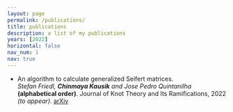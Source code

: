 ```yaml
---
layout: page
permalink: /publications/
title: publications
description: a list of my publications  
years: [2022]
horizontal: false
nav_num: 1
nav: true
---
```


* An algorithm to calculate generalized Seifert matrices.</br>
  _Stefan Friedl, __Chinmaya Kausik__ and Jose Pedro Quintanilha_ **(alphabetical order)**. Journal of Knot Theory and Its Ramifications, 2022 _(to appear)_. [arXiv](https://arxiv.org/abs/2204.10004)
